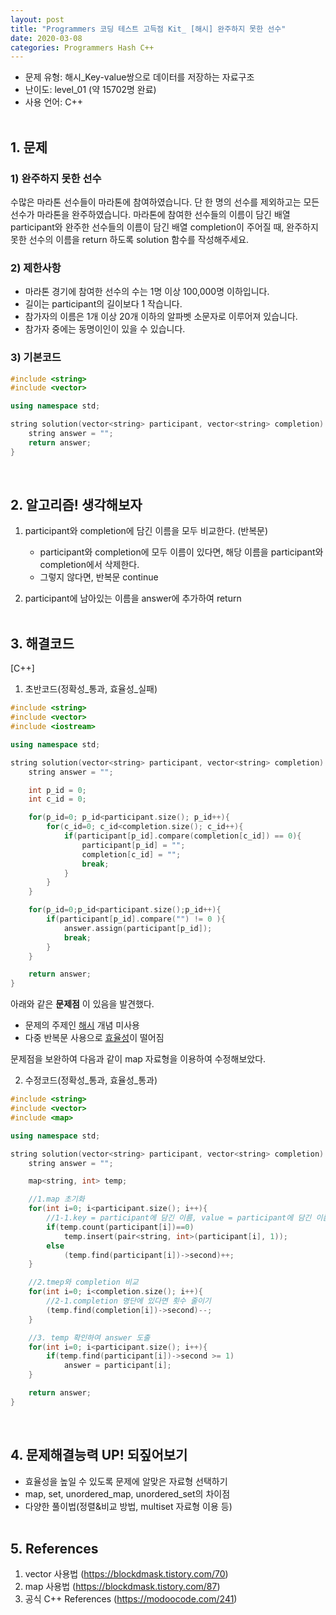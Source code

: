 ```yaml
---
layout: post
title: "Programmers 코딩 테스트 고득점 Kit_ [해시] 완주하지 못한 선수"
date: 2020-03-08
categories: Programmers Hash C++
---
```


- 문제 유형: 해시_Key-value쌍으로 데이터를 저장하는 자료구조
- 난이도: level_01 (약 15702명 완료)
- 사용 언어: C++ <br/><br/>

## 1. 문제
### 1) 완주하지 못한 선수   

수많은 마라톤 선수들이 마라톤에 참여하였습니다. 단 한 명의 선수를 제외하고는 모든 선수가 마라톤을 완주하였습니다. 마라톤에 참여한 선수들의 이름이 담긴 배열 participant와 완주한 선수들의 이름이 담긴 배열 completion이 주어질 때, 완주하지 못한 선수의 이름을 return 하도록 solution 함수를 작성해주세요.<br/>

### 2) 제한사항   

- 마라톤 경기에 참여한 선수의 수는 1명 이상 100,000명 이하입니다.<br/>
- 길이는 participant의 길이보다 1 작습니다.<br/>
- 참가자의 이름은 1개 이상 20개 이하의 알파벳 소문자로 이루어져 있습니다.<br/>
- 참가자 중에는 동명이인이 있을 수 있습니다.<br/>  

### 3) 기본코드
```c++
#include <string>
#include <vector>

using namespace std;

string solution(vector<string> participant, vector<string> completion) {
    string answer = "";
    return answer;
}
```
<br/>

## 2. 알고리즘! 생각해보자
1) participant와 completion에 담긴 이름을 모두 비교한다. (반복문)
   - participant와 completion에 모두 이름이 있다면, 해당 이름을 participant와 completion에서 삭제한다.
   - 그렇지 않다면, 반복문 continue

2) participant에 남아있는 이름을 answer에 추가하여 return
<br/><br/>

## 3. 해결코드
[C++]<br/>

1) 초반코드(정확성_통과, 효율성_실패)
```c++
#include <string>
#include <vector>
#include <iostream>

using namespace std;

string solution(vector<string> participant, vector<string> completion) {
    string answer = "";

    int p_id = 0;
    int c_id = 0;

    for(p_id=0; p_id<participant.size(); p_id++){
        for(c_id=0; c_id<completion.size(); c_id++){
            if(participant[p_id].compare(completion[c_id]) == 0){
                participant[p_id] = "";
                completion[c_id] = "";
                break;
            }
        }        
    }

    for(p_id=0;p_id<participant.size();p_id++){
        if(participant[p_id].compare("") != 0 ){
            answer.assign(participant[p_id]);
            break;
        }
    }

    return answer;
}
```
아래와 같은 **문제점** 이 있음을 발견했다.<br/>
- 문제의 주제인 <u>해시</u> 개념 미사용
- 다중 반복문 사용으로 <u>효율성</u>이 떨어짐

문제점을 보완하여 다음과 같이 map 자료형을 이용하여 수정해보았다.<br/>

2) 수정코드(정확성_통과, 효율성_통과)
```c++
#include <string>
#include <vector>
#include <map>

using namespace std;

string solution(vector<string> participant, vector<string> completion) {
    string answer = "";

    map<string, int> temp;

    //1.map 초기화
    for(int i=0; i<participant.size(); i++){
        //1-1.key = participant에 담긴 이름, value = participant에 담긴 이름의 횟수
        if(temp.count(participant[i])==0)
            temp.insert(pair<string, int>(participant[i], 1));
        else
            (temp.find(participant[i])->second)++;
    }

    //2.tmep와 completion 비교
    for(int i=0; i<completion.size(); i++){
        //2-1.completion 명단에 있다면 횟수 줄이기
        (temp.find(completion[i])->second)--;
    }

    //3. temp 확인하여 answer 도출
    for(int i=0; i<participant.size(); i++){
        if(temp.find(participant[i])->second >= 1)
            answer = participant[i];
    }

    return answer;
}
```  
<br/>

## 4. 문제해결능력 UP! 되짚어보기
- 효율성을 높일 수 있도록 문제에 알맞은 자료형 선택하기
- map, set, unordered_map, unordered_set의 차이점
- 다양한 풀이법(정렬&비교 방법, multiset 자료형 이용 등)
<br/><br/>

## 5. References
1) vector 사용법 (<https://blockdmask.tistory.com/70>)<br/>
2) map 사용법 (<https://blockdmask.tistory.com/87>)<br/>
3) 공식 C++ References (<https://modoocode.com/241>)
<br/><br/>
